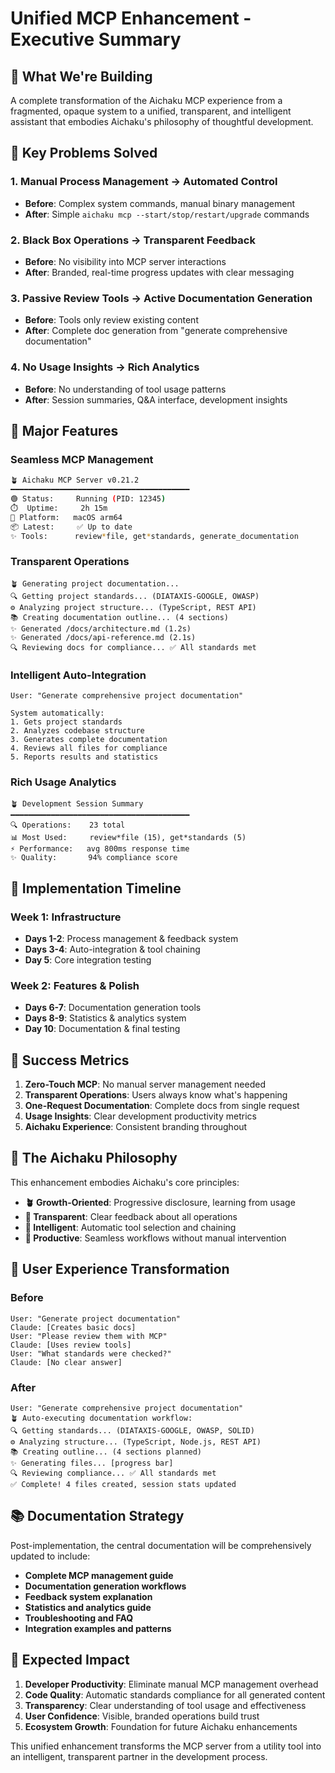 # Unified MCP Enhancement - Executive Summary

## 🎯 What We're Building

A complete transformation of the Aichaku MCP experience from a fragmented, opaque system to a unified, transparent, and
intelligent assistant that embodies Aichaku's philosophy of thoughtful development.

## 🌟 Key Problems Solved

### 1. **Manual Process Management** → **Automated Control**

- **Before**: Complex system commands, manual binary management
- **After**: Simple `aichaku mcp --start/stop/restart/upgrade` commands

### 2. **Black Box Operations** → **Transparent Feedback**

- **Before**: No visibility into MCP server interactions
- **After**: Branded, real-time progress updates with clear messaging

### 3. **Passive Review Tools** → **Active Documentation Generation**

- **Before**: Tools only review existing content
- **After**: Complete doc generation from "generate comprehensive documentation"

### 4. **No Usage Insights** → **Rich Analytics**

- **Before**: No understanding of tool usage patterns
- **After**: Session summaries, Q&A interface, development insights

## 🚀 Major Features

### Seamless MCP Management

```bash
🪴 Aichaku MCP Server v0.21.2
━━━━━━━━━━━━━━━━━━━━━━━━━━━━━━━━━━━━━━━━
🟢 Status:     Running (PID: 12345)
⏱️  Uptime:     2h 15m
🔧 Platform:   macOS arm64
📦 Latest:     ✅ Up to date
✨ Tools:      review*file, get*standards, generate_documentation
```

### Transparent Operations

```
🪴 Generating project documentation...
🔍 Getting project standards... (DIATAXIS-GOOGLE, OWASP)
⚙️ Analyzing project structure... (TypeScript, REST API)
📚 Creating documentation outline... (4 sections)
✨ Generated /docs/architecture.md (1.2s)
✨ Generated /docs/api-reference.md (2.1s)
🔍 Reviewing docs for compliance... ✅ All standards met
```

### Intelligent Auto-Integration

```
User: "Generate comprehensive project documentation"

System automatically:
1. Gets project standards
2. Analyzes codebase structure
3. Generates complete documentation
4. Reviews all files for compliance
5. Reports results and statistics
```

### Rich Usage Analytics

```
🪴 Development Session Summary
━━━━━━━━━━━━━━━━━━━━━━━━━━━━━━━━━━━━━━━━
🔍 Operations:    23 total
📊 Most Used:     review*file (15), get*standards (5)
⚡ Performance:   avg 800ms response time
✨ Quality:       94% compliance score
```

## 📅 Implementation Timeline

### **Week 1: Infrastructure**

- **Days 1-2**: Process management & feedback system
- **Days 3-4**: Auto-integration & tool chaining
- **Day 5**: Core integration testing

### **Week 2: Features & Polish**

- **Days 6-7**: Documentation generation tools
- **Days 8-9**: Statistics & analytics system
- **Day 10**: Documentation & final testing

## 🎯 Success Metrics

1. **Zero-Touch MCP**: No manual server management needed
2. **Transparent Operations**: Users always know what's happening
3. **One-Request Documentation**: Complete docs from single request
4. **Usage Insights**: Clear development productivity metrics
5. **Aichaku Experience**: Consistent branding throughout

## 🌱 The Aichaku Philosophy

This enhancement embodies Aichaku's core principles:

- **🪴 Growth-Oriented**: Progressive disclosure, learning from usage
- **🌿 Transparent**: Clear feedback about all operations
- **🌳 Intelligent**: Automatic tool selection and chaining
- **🍃 Productive**: Seamless workflows without manual intervention

## 🔄 User Experience Transformation

### Before

```
User: "Generate project documentation"
Claude: [Creates basic docs]
User: "Please review them with MCP"
Claude: [Uses review tools]
User: "What standards were checked?"
Claude: [No clear answer]
```

### After

```
User: "Generate comprehensive project documentation"
🪴 Auto-executing documentation workflow:
🔍 Getting standards... (DIATAXIS-GOOGLE, OWASP, SOLID)
⚙️ Analyzing structure... (TypeScript, Node.js, REST API)
📚 Creating outline... (4 sections planned)
✨ Generating files... [progress bar]
🔍 Reviewing compliance... ✅ All standards met
✅ Complete! 4 files created, session stats updated
```

## 📚 Documentation Strategy

Post-implementation, the central documentation will be comprehensively updated to include:

- **Complete MCP management guide**
- **Documentation generation workflows**
- **Feedback system explanation**
- **Statistics and analytics guide**
- **Troubleshooting and FAQ**
- **Integration examples and patterns**

## 🎉 Expected Impact

1. **Developer Productivity**: Eliminate manual MCP management overhead
2. **Code Quality**: Automatic standards compliance for all generated content
3. **Transparency**: Clear understanding of tool usage and effectiveness
4. **User Confidence**: Visible, branded operations build trust
5. **Ecosystem Growth**: Foundation for future Aichaku enhancements

This unified enhancement transforms the MCP server from a utility tool into an intelligent, transparent partner in the
development process.
